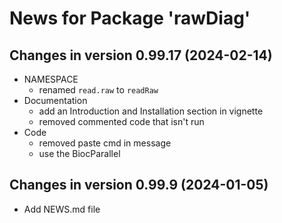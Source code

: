 # News for Package 'rawDiag'

## Changes in version 0.99.17 (2024-02-14)

* NAMESPACE
  * renamed `read.raw` to `readRaw`
* Documentation
  * add an Introduction and Installation section in vignette
  * removed commented code that isn't run
* Code
  * removed paste cmd in message
  * use the BiocParallel 

## Changes in version 0.99.9 (2024-01-05)

- Add NEWS.md file
